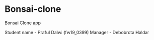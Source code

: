 # Bonsai-clone

Bonsai Clone app

Student name - Praful Dalwi (fw19_0399)
Manager - Debobrota Haldar
